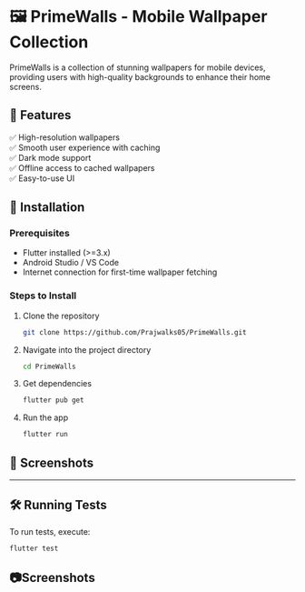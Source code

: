 # 🖼️ PrimeWalls - Mobile Wallpaper Collection

PrimeWalls is a collection of stunning wallpapers for mobile devices, providing users with high-quality backgrounds to enhance their home screens.

## 📌 Features

✅ High-resolution wallpapers  
✅ Smooth user experience with caching  
✅ Dark mode support  
✅ Offline access to cached wallpapers  
✅ Easy-to-use UI  

## 🚀 Installation

### Prerequisites

- Flutter installed (>=3.x)
- Android Studio / VS Code
- Internet connection for first-time wallpaper fetching

### Steps to Install

1. Clone the repository
    ```bash
    git clone https://github.com/Prajwalks05/PrimeWalls.git
    ```

2. Navigate into the project directory
    ```bash
    cd PrimeWalls
    ```

3. Get dependencies
    ```bash
    flutter pub get
    ```

4. Run the app
    ```bash
    flutter run
    ```

## 📸 Screenshots

---

## 🛠 Running Tests

To run tests, execute:

```bash
flutter test
```

## 📷Screenshots
